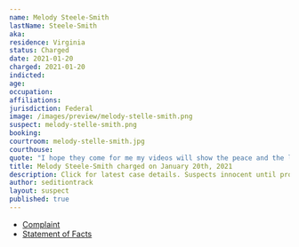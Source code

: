 ```yaml
---
name: Melody Steele-Smith
lastName: Steele-Smith
aka:
residence: Virginia
status: Charged
date: 2021-01-20
charged: 2021-01-20
indicted:
age:
occupation:
affiliations:
jurisdiction: Federal
image: /images/preview/melody-stelle-smith.png
suspect: melody-stelle-smith.png
booking:
courtroom: melody-stelle-smith.jpg
courthouse:
quote: "I hope they come for me my videos will show the peace and the lies on the news."
title: Melody Steele-Smith charged on January 20th, 2021
description: Click for latest case details. Suspects innocent until proven guilty.
author: seditiontrack
layout: suspect
published: true
---
```

- [Complaint](https://www.justice.gov/file/1360206/download)
- [Statement of Facts](https://www.justice.gov/file/1360206/download)
